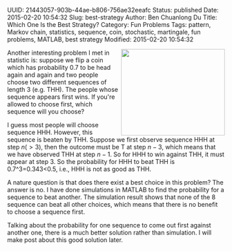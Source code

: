 UUID: 21443057-903b-44ae-b806-756ae32eeafc
Status: published
Date: 2015-02-20 10:54:32
Slug: best-strategy
Author: Ben Chuanlong Du
Title: Which One Is the Best Strategy?
Category: Fun Problems
Tags: pattern, Markov chain, statistics, sequence, coin, stochastic, martingale, fun problems, MATLAB, best strategy
Modified: 2015-02-20 10:54:32

<img src="http://dclong.github.io/media/pattern/coin.jpg" height="200" width="240" align="right"/>

Another interesting problem I met in statistic is: 
suppose we flip a coin which has probability 0.7 to be head again and again 
and two people choose two different sequences of length 3 (e.g. THH). 
The people whose sequence appears first wins. 
If you're allowed to choose first, which sequence will you choose?

I guess most people will choose sequence HHH. 
However, this sequence is beaten by THH. 
Suppose we first observe sequence HHH at step $n(>3)$, 
then the outcome must be T at step $n-3$, 
which means that we have observed THH at step $n-1$. 
So for HHH to win against THH, 
it must appear at step 3. 
So the probability for HHH to beat THH is 0.7^3=0.343<0.5, 
i.e., HHH is not as good as THH.

A nature question is that does there exist a best choice in this problem? 
The answer is no. 
I have done simulations in MATLAB to find the probability for a sequence to beat another. 
The simulation result shows that none of the 8 sequence can beat all other choices, 
which means that there is no benefit to choose a sequence first.

Talking about the probability for one sequence to come out first against another one, 
there is a much better solution rather than simulation. 
I will make post about this good solution later.

